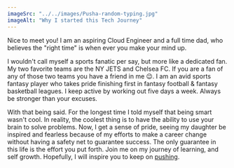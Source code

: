 ```yaml
---
imageSrc: "../../images/Pusha-random-typing.jpg"
imageAlt: "Why I started this Tech Journey"
---
```


Nice to meet you! I am an aspiring Cloud Engineer and a full time dad, who believes the "right time" is when ever you make your mind up.

I wouldn't call myself a sports fanatic per say, but more like a dedicated fan. My two favorite teams are the NY JETS and Chelsea FC. If you are a fan of any of those two teams you have a friend in me 😉. I am an avid sports fantasy player who takes pride finishing first in fantasy football & fantasy basketball leagues. I keep active by working out five days a week. Always be stronger than your excuses. 

With that being said. For the longest time I told myself that being smart wasn't cool. In reality, the coolest thing is to have the ability to use your brain to solve problems. Now, I get a sense of pride, seeing my daughter be inspired and fearless because of my efforts to make a career change without having a safety net to guarantee success. The only guarantee in this life is the effort you put forth. Join me on my journey of learning, and self growth. Hopefully, I will inspire you to keep on <a href="https://instagram.com/pryce_law24" target="_blank" rel="nofollow noopener noreferrer" aria-label="External Link"><u>pushing</u></a>.

